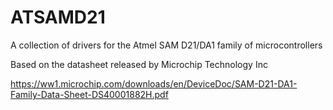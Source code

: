 # ATSAMD21
A collection of drivers for the Atmel SAM D21/DA1 family of microcontrollers 

Based on the datasheet released by Microchip Technology Inc

https://ww1.microchip.com/downloads/en/DeviceDoc/SAM-D21-DA1-Family-Data-Sheet-DS40001882H.pdf
